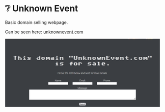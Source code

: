 # ❔ Unknown Event

Basic domain selling webpage.

Can be seen here: <a href="https://unknownevent.com">unknownevent.com</a>

<img src="screenshot.png" alt="webpage"/>